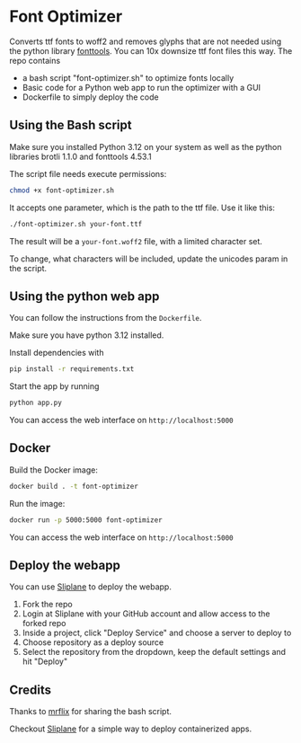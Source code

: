 # Font Optimizer

Converts ttf fonts to woff2 and removes glyphs that are not needed using the python library [fonttools](https://pypi.org/project/fonttools/). You can 10x downsize ttf font files this way. The repo contains

- a bash script "font-optimizer.sh" to optimize fonts locally
- Basic code for a Python web app to run the optimizer with a GUI
- Dockerfile to simply deploy the code

## Using the Bash script

Make sure you installed Python 3.12 on your system as well as the python libraries brotli 1.1.0 and fonttools 4.53.1

The script file needs execute permissions:

```bash
chmod +x font-optimizer.sh
```

It accepts one parameter, which is the path to the ttf file. Use it like this:

```bash
./font-optimizer.sh your-font.ttf
```

The result will be a `your-font.woff2` file, with a limited character set.

To change, what characters will be included, update the unicodes param in the script.

## Using the python web app

You can follow the instructions from the `Dockerfile`.

Make sure you have python 3.12 installed.

Install dependencies with 

```bash
pip install -r requirements.txt
```

Start the app by running 

```bash
python app.py
```

You can access the web interface on `http://localhost:5000`

## Docker

Build the Docker image:

```bash
docker build . -t font-optimizer
```

Run the image:
```bash
docker run -p 5000:5000 font-optimizer
```

You can access the web interface on `http://localhost:5000`

## Deploy the webapp

You can use [Sliplane](https://sliplane.io) to deploy the webapp. 

1. Fork the repo
2. Login at Sliplane with your GitHub account and allow access to the forked repo 
3. Inside a project, click "Deploy Service" and choose a server to deploy to
4. Choose repository as a deploy source
5. Select the repository from the dropdown, keep the default settings and hit "Deploy"


## Credits

Thanks to [mrflix](https://github.com/mrflix) for sharing the bash script.

Checkout [Sliplane](sliplane.io) for a simple way to deploy containerized apps.